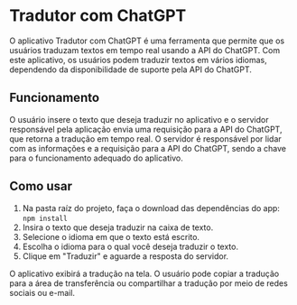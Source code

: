 # Tradutor com ChatGPT

O aplicativo Tradutor com ChatGPT é uma ferramenta que permite que os usuários traduzam textos em tempo real usando a API do ChatGPT. Com este aplicativo, os usuários podem traduzir textos em vários idiomas, dependendo da disponibilidade de suporte pela API do ChatGPT.

## Funcionamento

O usuário insere o texto que deseja traduzir no aplicativo e o servidor responsável pela aplicação envia uma requisição para a API do ChatGPT, que retorna a tradução em tempo real. O servidor é responsável por lidar com as informações e a requisição para a API do ChatGPT, sendo a chave para o funcionamento adequado do aplicativo.

## Como usar

1. Na pasta raíz do projeto, faça o download das dependências do app:
   ``npm install``
2. Insira o texto que deseja traduzir na caixa de texto.
3. Selecione o idioma em que o texto está escrito.
4. Escolha o idioma para o qual você deseja traduzir o texto.
5. Clique em "Traduzir" e aguarde a resposta do servidor.

O aplicativo exibirá a tradução na tela. O usuário pode copiar a tradução para a área de transferência ou compartilhar a tradução por meio de redes sociais ou e-mail.
